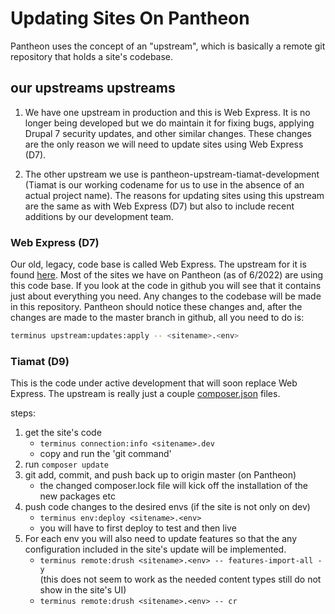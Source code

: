 # Updating Sites On Pantheon

Pantheon uses the concept of an "upstream", which is basically a remote git repository that holds a site's codebase.

## our upstreams upstreams

1. We have one upstream in production and this is Web Express. It is no longer being developed but we do maintain it for fixing bugs, applying Drupal 7 security updates, and other similar changes. These changes are the only reason we will need to update sites using Web Express (D7).

2. The other upstream we use is pantheon-upstream-tiamat-development (Tiamat is our working codename for us to use in the absence of an actual project name). The reasons for updating sites using this upstream are the same as with Web Express (D7) but also to include recent additions by our development team.

### Web Express (D7)

Our old, legacy, code base is called Web Express. The upstream for it is found [here](https://github.com/CuBoulder/pantheon-upstream-express-production). Most of the sites we have on Pantheon (as of 6/2022) are using this code base. If you look at the code in github you will see that it contains just about everything you need. Any changes to the codebase will be made in this repository. Pantheon should notice these changes and, after the changes are made to the master branch in github, all you need to do is:

```bash
terminus upstream:updates:apply -- <sitename>.<env>
```

### Tiamat (D9)

This is the code under active development that will soon replace Web Express. The upstream is really just a couple [composer.json](Tools-index#user-content-languages) files.

steps:

1. get the site's code
    - `terminus connection:info <sitename>.dev`
    - copy and run the 'git command'
2. run `composer update`
3. git add, commit, and push back up to origin master (on Pantheon)
    - the changed composer.lock file will kick off the installation of the new packages etc
4. push code changes to the desired envs (if the site is not only on dev)
    - `terminus env:deploy <sitename>.<env>`
    - you will have to first deploy to test and then live
5. For each env you will also need to update features so that the any configuration included in the site's update will be implemented.
    - `terminus remote:drush <sitename>.<env> -- features-import-all -y`  
    (this does not seem to work as the needed content types still do not show in the site's UI)
    - `terminus remote:drush <sitename>.<env> -- cr`
